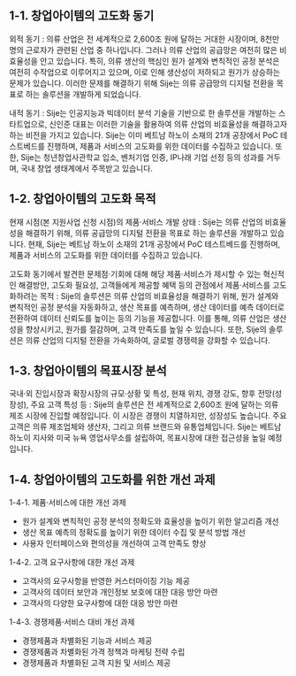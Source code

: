 1-1. 창업아이템의 고도화 동기
-------------------------

외적 동기
: 의류 산업은 전 세계적으로 2,600조 원에 달하는 거대한 시장이며, 8천만 명의 근로자가 관련된 산업 중 하나입니다. 그러나 의류 산업의 공급망은 여전히 많은 비효율성을 안고 있습니다. 특히, 의류 생산의 핵심인 원가 설계와 변칙적인 공정 분석은 여전히 수작업으로 이루어지고 있으며, 이로 인해 생산성이 저하되고 원가가 상승하는 문제가 있습니다. 이러한 문제를 해결하기 위해 Sije는 의류 공급망의 디지털 전환을 목표로 하는 솔루션을 개발하게 되었습니다.

내적 동기
: Sije는 인공지능과 빅데이터 분석 기술을 기반으로 한 솔루션을 개발하는 스타트업으로, 신인준 대표는 이러한 기술을 활용하여 의류 산업의 비효율성을 해결하고자 하는 비전을 가지고 있습니다. Sije는 이미 베트남 하노이 소재의 21개 공장에서 PoC 테스트베드를 진행하며, 제품과 서비스의 고도화를 위한 데이터를 수집하고 있습니다. 또한, Sije는 청년창업사관학교 입소, 벤처기업 인증, IP나래 기업 선정 등의 성과를 거두며, 국내 창업 생태계에서 주목받고 있습니다.

1-2. 창업아이템의 고도화 목적
--------------------------------

현재 시점(본 지원사업 신청 시점)의 제품·서비스 개발 상태
: Sije는 의류 산업의 비효율성을 해결하기 위해, 의류 공급망의 디지털 전환을 목표로 하는 솔루션을 개발하고 있습니다. 현재, Sije는 베트남 하노이 소재의 21개 공장에서 PoC 테스트베드를 진행하며, 제품과 서비스의 고도화를 위한 데이터를 수집하고 있습니다.

고도화 동기에서 발견한 문제점·기회에 대해 해당 제품·서비스가 제시할 수 있는 혁신적인 해결방안, 고도화 필요성, 고객들에게 제공할 혜택 등의 관점에서 제품·서비스를 고도화하려는 목적
: Sije의 솔루션은 의류 산업의 비효율성을 해결하기 위해, 원가 설계와 변칙적인 공정 분석을 자동화하고, 생산 목표를 예측하며, 생산 데이터를 예측 데이터로 전환하여 데이터 신뢰도를 높이는 등의 기능을 제공합니다. 이를 통해, 의류 산업은 생산성을 향상시키고, 원가를 절감하며, 고객 만족도를 높일 수 있습니다. 또한, Sije의 솔루션은 의류 산업의 디지털 전환을 가속화하여, 글로벌 경쟁력을 강화할 수 있습니다.

1-3. 창업아이템의 목표시장 분석
---------------------------------

국내·외 진입시장과 확장시장의 규모·상황 및 특성, 현재 위치, 경쟁 강도, 향후 전망(성장성), 주요 고객 특성 등
: Sije의 솔루션은 전 세계적으로 2,600조 원에 달하는 의류 제조 시장에 진입할 예정입니다. 이 시장은 경쟁이 치열하지만, 성장성도 높습니다. 주요 고객은 의류 제조업체와 생산자, 그리고 의류 브랜드와 유통업체입니다. Sije는 베트남 하노이 지사와 미국 뉴욕 영업사무소를 설립하여, 목표시장에 대한 접근성을 높일 예정입니다.

1-4. 창업아이템의 고도화를 위한 개선 과제
--------------------------------------------

1-4-1. 제품·서비스에 대한 개선 과제

* 원가 설계와 변칙적인 공정 분석의 정확도와 효율성을 높이기 위한 알고리즘 개선
* 생산 목표 예측의 정확도를 높이기 위한 데이터 수집 및 분석 방법 개선
* 사용자 인터페이스와 편의성을 개선하여 고객 만족도 향상

1-4-2. 고객 요구사항에 대한 개선 과제

* 고객사의 요구사항을 반영한 커스터마이징 기능 제공
* 고객사의 데이터 보안과 개인정보 보호에 대한 대응 방안 마련
* 고객사의 다양한 요구사항에 대한 대응 방안 마련

1-4-3. 경쟁제품·서비스 대비 개선 과제

* 경쟁제품과 차별화된 기능과 서비스 제공
* 경쟁제품과 차별화된 가격 정책과 마케팅 전략 수립
* 경쟁제품과 차별화된 고객 지원 및 서비스 제공